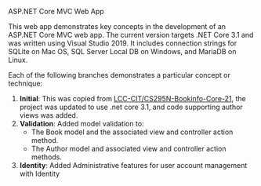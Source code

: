 ASP.NET Core MVC Web App

This web app demonstrates key concepts in the development of an ASP.NET Core MVC web app. The current version targets .NET Core 3.1 and was written using Visual Studio 2019. It includes connection strings for SQLite on Mac OS, SQL Server Local DB on Windows, and MariaDB on Linux.

Each of the following branches demonstrates a particular concept or technique:
1. **Initial**: This was copied from [LCC-CIT/CS295N-Bookinfo-Core-21](https://github.com/LCC-CIT/CS295N-Bookinfo-Core-21/tree/EF-SeedData), the project was updated to use .net core 3.1, and code supporting author views was added.
2. **Validation**: Added model validation to:
   -  The Book model and the associated view and controller action method.
   - The Author model and associated view and controller action methods.
3. **Identity**: Added Administrative features for user account management with Identity

